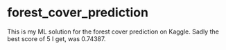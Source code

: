 # forest_cover_prediction
This is my ML solution for the forest cover prediction on Kaggle. Sadly the best score of 5 I get, was 0.74387.

